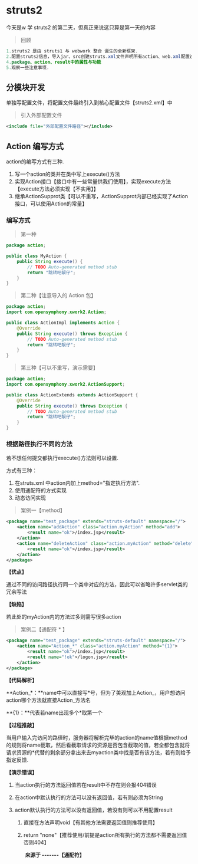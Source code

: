 # struts2

今天是w 学 struts2 的第二天，但真正来说这只算是第一天的内容



> 回顾

```java
1.struts2 是由 struts1 与 webwork 整合 诞生的全新框架.
2.配置struts2信息，导入jar、src创建struts.xml文件声明所有action、web.xml配置过滤器.
4.package、action、result中的属性与功能
5.观察一些注意事项.
```



## 分模块开发

单独写配置文件，将配置文件最终引入到核心配置文件【struts2.xml】中

> 引入外部配置文件

```xml
<include file="外部配置文件路径"></include>
```





## Action 编写方式

action的编写方式有三种.

1. 写一个action的类并在类中写上execute()方法
2. 实现Action接口【接口中有一些常量供我们使用】，实现execute方法【execute方法必须实现【不实用】】
3. 继承ActionSupprot类【可以不重写，ActionSupprot内部已经实现了Action接口，可以使用Action的常量】

### 编写方式

> 第一种

```java
package action;

public class MyAction {
	public String execute() {
		// TODO Auto-generated method stub
		return "跳转吧靓仔";
	}
}
```

> 第二种【注意导入的 Action 包】

```java
package action;
import com.opensymphony.xwork2.Action;

public class ActionImpl implements Action {
	@Override
	public String execute() throws Exception {
		// TODO Auto-generated method stub
		return "跳转吧靓仔";
	}
}
```

> 第三种【可以不重写，演示需要】

```java
package action;
import com.opensymphony.xwork2.ActionSupport;

public class ActionExtends extends ActionSupport {
	@Override
	public String execute() throws Exception {
		// TODO Auto-generated method stub
		return "跳转吧靓仔";
	}
}
```





### 根据路径执行不同的方法

若不想任何提交都执行execute()方法则可以设置.

方式有三种：

1. 在struts.xml 中action内加上method="指定执行方法".
2. 使用通配符的方式实现
3. 动态访问实现



> 案例一【method】

```xml
<package name="test_package" extends="struts-default" namespace="/">
    <action name="addAction" class="action.myAction" method="add">
        <result name="ok">/index.jsp</result>
    </action>
    <action name="deleteAction" class="action.myAction" method="delete">
        <result name="ok">/index.jsp</result>
    </action>
</package>
```

**【优点】**

通过不同的访问路径执行同一个类中对应的方法，因此可以省略许多servlet类的冗余写法

**【缺陷】**

若此处的myAction内的方法过多则需写很多action



> 案例二【通配符 * 】

```xml
<package name="test_package" extends="struts-default" namespace="/">
    <action name="Action_*" class="action.myAction" method="{1}">
        <result name="ok">/index.jsp</result>
        <result name="!ok">/logon.jsp</result>
    </action>
</package>
```

**【代码解析】**

**Action_*：**name中可以直接写\*号，但为了美观加上Action\_，用户想访问action哪个方法就直接Action\_方法名

**{1}：**代表若name出现多个*取第一个

**【过程推敲】**

当用户输入完访问的路径时，服务器将解析完毕的action的name值根据method的规则将name截取，然后看截取请求的资源是否包含截取的值，若全都包含就将请求资源的*代替的剩余部分拿出来去myaction类中找是否有该方法，若有则给予指定反馈.

**【演示错误】**

1. 当action执行的方法返回值若在result中不存在则会报404错误

2. 在action中默认执行的方法可以没有返回值，若有则必须为String

3. action默认执行的方法可以没有返回值，若没有则可以不用配置result

   1. 直接在方法声明void【有其他方法需要返回值则推荐使用】

   2. return "none"【推荐使用/前提是action所有执行的方法都不需要返回值否则404】

      ​													**来源于 -------【通配符】**



